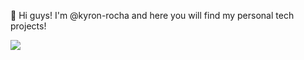 👋 Hi guys! I'm @kyron-rocha and here you will find my personal tech projects! 

  <img src="https://pngimg.com/uploads/welcome/welcome_PNG60.png"/>
